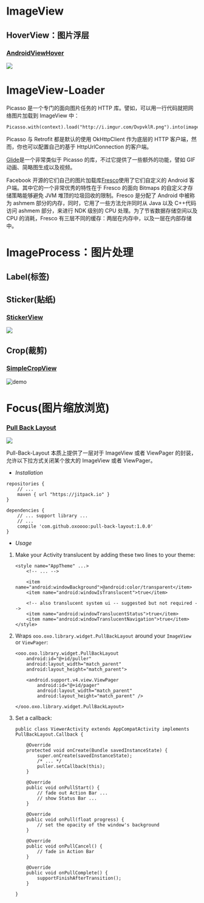 # ImageView

## HoverView：图片浮层

### [**AndroidViewHover**](https://github.com/daimajia/AndroidViewHover)

![](https://camo.githubusercontent.com/44affb72f0688c213500917009a1680b41492413/687474703a2f2f7777322e73696e61696d672e636e2f6d773639302f36313064633033346a7731656a356969686a746c35673230387a3066326e70642e676966)

# ImageView-Loader

Picasso 是一个专门的面向图片任务的 HTTP 库。譬如，可以用一行代码就把网络图片加载到 ImageView 中：

```
Picasso.with(context).load("http://i.imgur.com/DvpvklR.png").into(imageView);
```

Picasso 与 Retrofit 都是默认的使用 OkHttpClient 作为底层的 HTTP 客户端，然而，你也可以配置自己的基于 HttpUrlConnection 的客户端。

[Glide](https://github.com/bumptech/glide/wiki)是一个非常类似于 Picasso 的库，不过它提供了一些额外的功能，譬如 GIF 动画、简略图生成以及视频。

Facebook 开源的它们自己的图片加载库[Fresco](https://code.facebook.com/posts/366199913563917/introducing-fresco-a-new-image-library-for-android/)使用了它们自定义的 Android 客户端。其中它的一个非常优秀的特性在于 Fresco 的面向 Bitmaps 的自定义才存储策略能够避免 JVM 堆顶的垃圾回收的限制。Fresco 是分配了 Android 中被称为 ashmem 部分的内存，同时，它用了一些方法允许同时从 Java 以及 C++代码访问 ashmem 部分，来进行 NDK 级别的 CPU 处理。为了节省数据存储空间以及 CPU 的消耗，Fresco 有三层不同的缓存：两层在内存中，以及一层在内部存储中。

# ImageProcess：图片处理

## Label(标签)

## Sticker(贴纸)

### [StickerView](https://github.com/nimengbo/StickerView)

![](https://github.com/nimengbo/StickerView/raw/master/stickerGIF.gif)

## Crop(裁剪)

### [SimpleCropView](https://github.com/IsseiAoki/SimpleCropView)

![demo](https://camo.githubusercontent.com/7ef872746a0181356ea0b44d94b7bd939f28c5ae/68747470733a2f2f7261772e6769746875622e636f6d2f77696b692f4973736569416f6b692f53696d706c6543726f70566965772f696d616765732f6769662f64656d6f5f62617369635f75736167652e676966)

# Focus(图片缩放浏览)

### [Pull Back Layout](https://github.com/oxoooo/pull-back-layout)

![](https://github.com/oxoooo/pull-back-layout/raw/master/screenshot.gif)

Pull-Back-Layout 本质上提供了一层对于 ImageView 或者 ViewPager 的封装，允许以下拉方式关闭某个放大的 ImageView 或者 ViewPager。

- _Installation_

```
repositories {
    // ...
    maven { url "https://jitpack.io" }
}

dependencies {
    // ... support library ...
    // ...
    compile 'com.github.oxoooo:pull-back-layout:1.0.0'
}
```

- _Usage_

1. Make your Activity translucent by adding these two lines to your theme:

   ```
   <style name="AppTheme" ...>
       <!-- ... -->

       <item name="android:windowBackground">@android:color/transparent</item>
       <item name="android:windowIsTranslucent">true</item>

       <!-- also translucent system ui -- suggested but not required -->
       <item name="android:windowTranslucentStatus">true</item>
       <item name="android:windowTranslucentNavigation">true</item>
   </style>
   ```

2. Wraps `ooo.oxo.library.widget.PullBackLayout` around your `ImageView` or `ViewPager`:

   ```
   <ooo.oxo.library.widget.PullBackLayout
       android:id="@+id/puller"
       android:layout_width="match_parent"
       android:layout_height="match_parent">

       <android.support.v4.view.ViewPager
           android:id="@+id/pager"
           android:layout_width="match_parent"
           android:layout_height="match_parent" />

   </ooo.oxo.library.widget.PullBackLayout>
   ```

3. Set a callback:

   ```
   public class ViewerActivity extends AppCompatActivity implements PullBackLayout.Callback {

       @Override
       protected void onCreate(Bundle savedInstanceState) {
           super.onCreate(savedInstanceState);
           /* ... */
           puller.setCallback(this);
       }

       @Override
       public void onPullStart() {
           // fade out Action Bar ...
           // show Status Bar ...
       }

       @Override
       public void onPull(float progress) {
           // set the opacity of the window's background
       }

       @Override
       public void onPullCancel() {
           // fade in Action Bar
       }

       @Override
       public void onPullComplete() {
           supportFinishAfterTransition();
       }

   }
   ```
